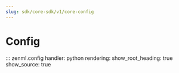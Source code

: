 ```yaml
---
slug: sdk/core-sdk/v1/core-config
---
```


# Config

::: zenml.config
    handler: python
    rendering:
      show_root_heading: true
      show_source: true
